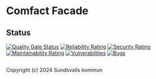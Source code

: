 # Comfact Facade

## Status

[![Quality Gate Status](https://sonarcloud.io/api/project_badges/measure?project=Sundsvallskommun_api-comfact-facade&metric=alert_status)](https://sonarcloud.io/summary/overall?id=Sundsvallskommun_api-comfact-facade)
[![Reliability Rating](https://sonarcloud.io/api/project_badges/measure?project=Sundsvallskommun_api-comfact-facade&metric=reliability_rating)](https://sonarcloud.io/summary/overall?id=Sundsvallskommun_api-comfact-facade)
[![Security Rating](https://sonarcloud.io/api/project_badges/measure?project=Sundsvallskommun_api-comfact-facade&metric=security_rating)](https://sonarcloud.io/summary/overall?id=Sundsvallskommun_api-comfact-facade)
[![Maintainability Rating](https://sonarcloud.io/api/project_badges/measure?project=Sundsvallskommun_api-comfact-facade&metric=sqale_rating)](https://sonarcloud.io/summary/overall?id=Sundsvallskommun_api-comfact-facade)
[![Vulnerabilities](https://sonarcloud.io/api/project_badges/measure?project=Sundsvallskommun_api-comfact-facade&metric=vulnerabilities)](https://sonarcloud.io/summary/overall?id=Sundsvallskommun_api-comfact-facade)
[![Bugs](https://sonarcloud.io/api/project_badges/measure?project=Sundsvallskommun_api-comfact-facade&metric=bugs)](https://sonarcloud.io/summary/overall?id=Sundsvallskommun_api-comfact-facade)

## 

Copyright (c) 2024 Sundsvalls kommun
